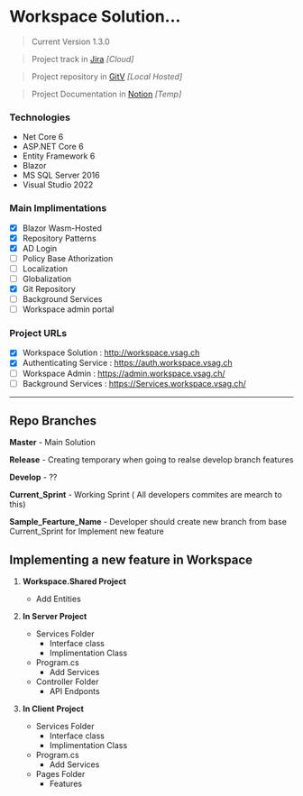 # Workspace Solution...

> Current Version 1.3.0

> Project track in [Jira](https://workspaceapp.atlassian.net/jira/software/projects/WS/boards/2) *[Cloud]*

> Project repository in [GitV](http://git.workspace.vsag.ch/Dev_Team/Workspace) *[Local Hosted]*

> Project Documentation in [Notion](https://hiruna.notion.site/VS-Workspace-ab113a9758d14836b37e2d16f4b7dbed) *[Temp]*

### Technologies

* Net Core 6
* ASP.NET Core 6
* Entity Framework 6
* Blazor
* MS SQL Server 2016
* Visual Studio 2022

### Main Implimentations
- [x] Blazor Wasm-Hosted
- [x] Repository Patterns
- [x] AD Login
- [ ] Policy Base Athorization
- [ ] Localization
- [ ] Globalization
- [x] Git Repository
- [ ] Background Services
- [ ] Workspace admin portal

### Project URLs
- [x] Workspace Solution : http://workspace.vsag.ch
- [x] Authenticating Service : https://auth.workspace.vsag.ch
- [ ] Workspace Admin : https://admin.workspace.vsag.ch/
- [ ] Background Services : https://Services.workspace.vsag.ch/

-----

## Repo Branches

**Master** - Main Solution

**Release** - Creating temporary when going to realse develop branch features

**Develop** - ??

**Current_Sprint** - Working Sprint ( All developers commites are mearch to this)

**Sample_Fearture_Name** - Developer should create new branch from base Current_Sprint for Implement new feature


## Implementing a new feature in Workspace

1. **Workspace.Shared Project**
    - Add Entities

2. **In Server Project**
    - Services Folder
        - Interface class
        - Implimentation Class	
	- Program.cs
		- Add Services
	- Controller Folder
		- API Endponts

2. **In Client Project**
	- Services Folder
		- Interface class
		- Implimentation Class
	- Program.cs
		- Add Services
	- Pages Folder
		- Features